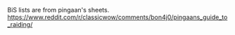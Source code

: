 BiS lists are from pingaan's sheets.\
https://www.reddit.com/r/classicwow/comments/bon4j0/pingaans_guide_to_raiding/
